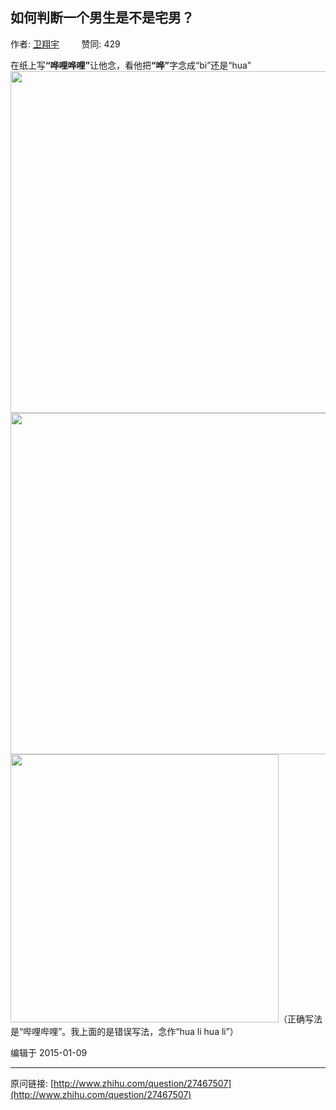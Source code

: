 ## 如何判断一个男生是不是宅男？

作者: [卫翔宇](http://www.zhihu.com/people/wei-xiang-yu-65)&nbsp;&nbsp;&nbsp;&nbsp;&nbsp;&nbsp;&nbsp;&nbsp; 赞同: 429


在纸上写<b>“哗哩哗哩”</b>让他念，看他把<b>“哗”</b>字念成“bi”还是“hua”<br><img src="http://pic3.zhimg.com/31de2a502ae98ecde5dc884ee9eeb9be_b.jpg" data-rawwidth="547" data-rawheight="109" class="origin_image zh-lightbox-thumb" width="547" data-original="http://pic3.zhimg.com/31de2a502ae98ecde5dc884ee9eeb9be_r.jpg"><img src="http://pic4.zhimg.com/96f1ab0304bc063b9afe8695d864097f_b.jpg" data-rawwidth="546" data-rawheight="133" class="origin_image zh-lightbox-thumb" width="546" data-original="http://pic4.zhimg.com/96f1ab0304bc063b9afe8695d864097f_r.jpg"><img src="http://pic2.zhimg.com/ffce8a485076ab75aae1127dca3dd971_b.jpg" data-rawwidth="429" data-rawheight="61" class="origin_image zh-lightbox-thumb" width="429" data-original="http://pic2.zhimg.com/ffce8a485076ab75aae1127dca3dd971_r.jpg">（正确写法是“哔哩哔哩”。我上面的是错误写法，念作“hua li hua li”）



编辑于 2015-01-09



---
原问链接: [http://www.zhihu.com/question/27467507](http://www.zhihu.com/question/27467507)